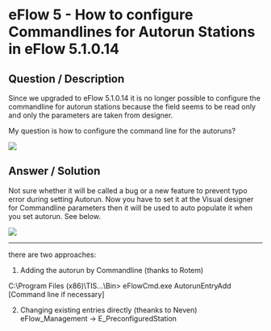# **eFlow 5 - How to configure Commandlines for Autorun Stations in eFlow 5.1.0.14** #

## **Question / Description** ##

Since we upgraded to eFlow 5.1.0.14 it is no longer possible to configure the commandline for autorun stations
because the field seems to be read only and only the parameters are taken from designer.

My question is how to configure the command line for the autoruns?

![](http://i.imgur.com/2mEOecH.jpg)

## **Answer / Solution** ##

Not sure whether it will be called a bug or a new feature to prevent typo error during setting Autorun.  Now you have to set it at the Visual designer for Commandline parameters then it will be used to auto populate it when you set autorun.  See below.

![](http://i.imgur.com/yYLsfCx.png)


----------
there are two approaches:

1.	Adding the autorun by Commandline (thanks to Rotem)

C:\Program Files (x86)\TIS\...\Bin> eFlowCmd.exe AutorunEntryAdd <App Name> <Machine name> <Station name> <Exe name> <Number of Instances> [Command line if necessary]

2.	Changing existing entries directly (theanks to Neven)
eFlow_Management -> E_PreconfiguredStation
